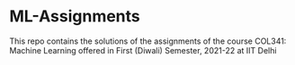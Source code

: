 # ML-Assignments
This repo contains the solutions of the assignments of the course COL341: Machine Learning offered in First (Diwali) Semester, 2021-22 at IIT Delhi
